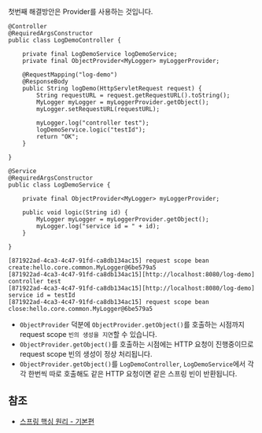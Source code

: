 첫번째 해결방안은 Provider를 사용하는 것입니다.   
```
@Controller
@RequiredArgsConstructor
public class LogDemoController {

    private final LogDemoService logDemoService;
    private final ObjectProvider<MyLogger> myLoggerProvider;

    @RequestMapping("log-demo")
    @ResponseBody
    public String logDemo(HttpServletRequest request) {
        String requestURL = request.getRequestURL().toString();
        MyLogger myLogger = myLoggerProvider.getObject();
        myLogger.setRequestURL(requestURL);

        myLogger.log("controller test");
        logDemoService.logic("testId");
        return "OK";
    }

}
```
```
@Service
@RequiredArgsConstructor
public class LogDemoService {

    private final ObjectProvider<MyLogger> myLoggerProvider;

    public void logic(String id) {
        MyLogger myLogger = myLoggerProvider.getObject();
        myLogger.log("service id = " + id);
    }

}
```

```
[871922ad-4ca3-4c47-91fd-ca8db134ac15] request scope bean create:hello.core.common.MyLogger@6be579a5
[871922ad-4ca3-4c47-91fd-ca8db134ac15][http://localhost:8080/log-demo] controller test
[871922ad-4ca3-4c47-91fd-ca8db134ac15][http://localhost:8080/log-demo] service id = testId
[871922ad-4ca3-4c47-91fd-ca8db134ac15] request scope bean close:hello.core.common.MyLogger@6be579a5
```
* ```ObjectProvider``` 덕분에 ```ObjectProvider.getObject()```를 호출하는 시점까지 request scope ```빈의 생성을 지연```할 수 있습니다.
* ```ObjectProvider.getObject()```를 호출하는 시점에는 HTTP 요청이 진행중이므로 request scope 빈의 생성이 정상 처리됩니다.
* ```ObjectProvider.getObject()```를 ```LogDemoController```, ```LogDemoService```에서 각각 한번씩 따로 호출해도 같은 HTTP 요청이면 같은 스프링 빈이 반환됩니다.

## 참조
* [스프링 핵심 원리 - 기본편](https://www.inflearn.com/course/%EC%8A%A4%ED%94%84%EB%A7%81-%ED%95%B5%EC%8B%AC-%EC%9B%90%EB%A6%AC-%EA%B8%B0%EB%B3%B8%ED%8E%B8/dashboard)